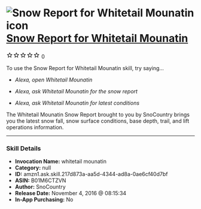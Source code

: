 # &nbsp;<img src="skill_icon" alt="Snow Report for Whitetail Mounatin icon" width="36"> [Snow Report for Whitetail Mounatin](http://alexa.amazon.com/#skills/amzn1.ask.skill.217d873a-aa5d-4344-ad8a-0ae6cf40d7bf)
![0 stars](../../images/ic_star_border_black_18dp_1x.png)![0 stars](../../images/ic_star_border_black_18dp_1x.png)![0 stars](../../images/ic_star_border_black_18dp_1x.png)![0 stars](../../images/ic_star_border_black_18dp_1x.png)![0 stars](../../images/ic_star_border_black_18dp_1x.png) 0

To use the Snow Report for Whitetail Mounatin skill, try saying...

* *Alexa, open Whitetail Mounatin*

* *Alexa, ask Whitetail Mounatin for the snow report*

* *Alexa, ask Whitetail Mounatin for latest conditions*

The Whitetail Mounatin Snow Report brought to you by SnoCountry brings you the latest snow fall, snow surface conditions,  base depth, trail, and lift operations information.

***

### Skill Details

* **Invocation Name:** whitetail mounatin
* **Category:** null
* **ID:** amzn1.ask.skill.217d873a-aa5d-4344-ad8a-0ae6cf40d7bf
* **ASIN:** B01M6CTZVN
* **Author:** SnoCountry
* **Release Date:** November 4, 2016 @ 08:15:34
* **In-App Purchasing:** No
